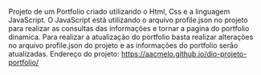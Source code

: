 Projeto de um Portfolio criado utilizando o Html, Css e a linguagem JavaScript. O JavaScript está utilizando o arquivo profile.json no projeto para realizar as consultas das informações e tornar a pagina do portfolio dinamica. Para realizar a atualização do portfolio basta realizar alterações no arquivo profile.json do projeto e as informações do portfolio serão atualizadas.
Endereço do projeto: https://aacmelo.github.io/dio-projeto-portfolio/

